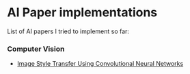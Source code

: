# AI Paper implementations
List of AI papers I tried to implement so far:

### Computer Vision
* [Image Style Transfer Using Convolutional Neural Networks](https://github.com/masonl2ee/image-style-transfer-using-cnn.git)
